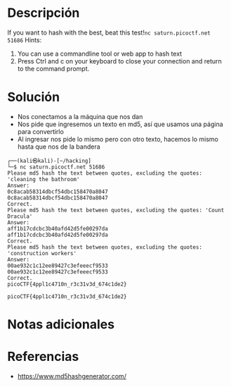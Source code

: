 # Descripción
If you want to hash with the best, beat this test!`nc saturn.picoctf.net 51686`
Hints:
1. You can use a commandline tool or web app to hash text
2. Press Ctrl and c on your keyboard to close your connection and return to the command prompt.
# Solución
- Nos conectamos a la máquina que nos dan
- Nos pide que ingresemos un texto en md5, así que usamos una página para convertirlo
- Al ingresar nos pide lo mismo pero con otro texto, hacemos lo mismo hasta que nos de la bandera
```
┌──(kali㉿kali)-[~/hacking]
└─$ nc saturn.picoctf.net 51686     
Please md5 hash the text between quotes, excluding the quotes: 'cleaning the bathroom'
Answer: 
0c8acab58314dbcf54dbc158470a8047
0c8acab58314dbcf54dbc158470a8047
Correct.
Please md5 hash the text between quotes, excluding the quotes: 'Count Dracula'
Answer: 
aff1b17cdcbc3b40afd42d5fe00297da
aff1b17cdcbc3b40afd42d5fe00297da
Correct.
Please md5 hash the text between quotes, excluding the quotes: 'construction workers'
Answer: 
00ae932c1c12ee89427c3efeeecf9533
00ae932c1c12ee89427c3efeeecf9533
Correct.
picoCTF{4ppl1c4710n_r3c31v3d_674c1de2}

picoCTF{4ppl1c4710n_r3c31v3d_674c1de2}
```
# Notas adicionales
# Referencias
- https://www.md5hashgenerator.com/